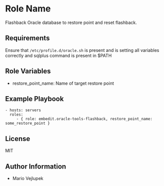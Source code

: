 Role Name
=========

Flashback Oracle database to restore point and reset flashback.

Requirements
------------

Ensure that `/etc/profile.d/oracle.sh` is present and is setting all variables correctly and sqlplus command is present in $PATH

Role Variables
--------------

- restore_point_name: Name of target restore point


Example Playbook
----------------

    - hosts: servers
      roles:
         - { role: embedit.oracle-tools-flashback, restore_point_name: some_restore_point }

License
-------

MIT

Author Information
------------------

- Mario Vejlupek
